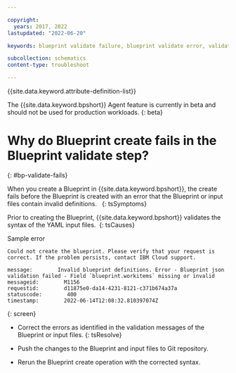 ```yaml
---

copyright:
  years: 2017, 2022
lastupdated: "2022-06-20"

keywords: blueprint validate failure, blueprint validate error, validate fails 

subcollection: schematics
content-type: troubleshoot

---
```


{{site.data.keyword.attribute-definition-list}}

The {{site.data.keyword.bpshort}} Agent feature is currently in beta and should not be used for production workloads.
{: beta}

# Why do Blueprint create fails in the Blueprint validate step?
{: #bp-validate-fails}

When you create a Blueprint in {{site.data.keyword.bpshort}}, the create fails before the Blueprint is created with an error that the Blueprint or input files contain invalid definitions.  
{: tsSymptoms}

Prior to creating the Blueprint, {{site.data.keyword.bpshort}} validates the syntax of the YAML input files. 
{: tsCauses}

Sample error 

```text
Could not create the blueprint. Please verify that your request is correct. If the problem persists, contact IBM Cloud support.

message:        Invalid blueprint definitions. Error - Blueprint json validation failed - Field `blueprint.workitems` missing or invalid
messageid:        M1156
requestid:        d11875e0-da14-4231-8121-c371b674a37a
statuscode:        400
timestamp:        2022-06-14T12:08:32.810397074Z
```
{: screen}

- Correct the errors as identified in the validation messages of the Blueprint or input files.
{: tsResolve}

- Push the changes to the Blueprint and input files to Git repository.

- Rerun the Blueprint create operation with the corrected syntax. 
 



